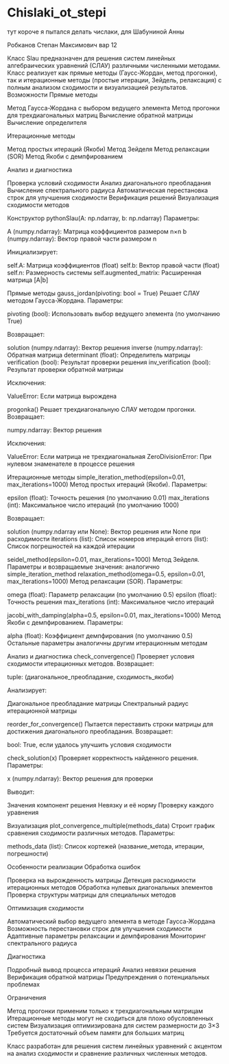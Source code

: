 # Chislaki_ot_stepi
тут короче я пытался делать числаки, для Шабуниной Анны

Робканов Степан Максимович вар 12

Класс Slau предназначен для решения систем линейных алгебраических уравнений (СЛАУ) различными численными методами. Класс реализует как прямые методы (Гаусс-Жордан, метод прогонки), так и итерационные методы (простые итерации, Зейдель, релаксация) с полным анализом сходимости и визуализацией результатов.
Возможности
Прямые методы

Метод Гаусса-Жордана с выбором ведущего элемента
Метод прогонки для трехдиагональных матриц
Вычисление обратной матрицы
Вычисление определителя

Итерационные методы

Метод простых итераций (Якоби)
Метод Зейделя
Метод релаксации (SOR)
Метод Якоби с демпфированием

Анализ и диагностика

Проверка условий сходимости
Анализ диагонального преобладания
Вычисление спектрального радиуса
Автоматическая перестановка строк для улучшения сходимости
Верификация решений
Визуализация сходимости методов

Конструктор
pythonSlau(A: np.ndarray, b: np.ndarray)
Параметры:

A (numpy.ndarray): Матрица коэффициентов размером n×n
b (numpy.ndarray): Вектор правой части размером n

Инициализирует:

self.A: Матрица коэффициентов (float)
self.b: Вектор правой части (float)
self.n: Размерность системы
self.augmented_matrix: Расширенная матрица [A|b]

Прямые методы
gauss_jordan(pivoting: bool = True)
Решает СЛАУ методом Гаусса-Жордана.
Параметры:

pivoting (bool): Использовать выбор ведущего элемента (по умолчанию True)

Возвращает:

solution (numpy.ndarray): Вектор решения
inverse (numpy.ndarray): Обратная матрица
determinant (float): Определитель матрицы
verification (bool): Результат проверки решения
inv_verification (bool): Результат проверки обратной матрицы

Исключения:

ValueError: Если матрица вырождена

progonka()
Решает трехдиагональную СЛАУ методом прогонки.
Возвращает:

numpy.ndarray: Вектор решения

Исключения:

ValueError: Если матрица не трехдиагональная
ZeroDivisionError: При нулевом знаменателе в процессе решения

Итерационные методы
simple_iteration_method(epsilon=0.01, max_iterations=1000)
Метод простых итераций (Якоби).
Параметры:

epsilon (float): Точность решения (по умолчанию 0.01)
max_iterations (int): Максимальное число итераций (по умолчанию 1000)

Возвращает:

solution (numpy.ndarray или None): Вектор решения или None при расходимости
iterations (list): Список номеров итераций
errors (list): Список погрешностей на каждой итерации

seidel_method(epsilon=0.01, max_iterations=1000)
Метод Зейделя.
Параметры и возвращаемые значения: аналогично simple_iteration_method
relaxation_method(omega=0.5, epsilon=0.01, max_iterations=1000)
Метод релаксации (SOR).
Параметры:

omega (float): Параметр релаксации (по умолчанию 0.5)
epsilon (float): Точность решения
max_iterations (int): Максимальное число итераций

jacobi_with_damping(alpha=0.5, epsilon=0.01, max_iterations=1000)
Метод Якоби с демпфированием.
Параметры:

alpha (float): Коэффициент демпфирования (по умолчанию 0.5)
Остальные параметры аналогичны другим итерационным методам

Анализ и диагностика
check_convergence()
Проверяет условия сходимости итерационных методов.
Возвращает:

tuple: (диагональное_преобладание, сходимость_якоби)

Анализирует:

Диагональное преобладание матрицы
Спектральный радиус итерационной матрицы

reorder_for_convergence()
Пытается переставить строки матрицы для достижения диагонального преобладания.
Возвращает:

bool: True, если удалось улучшить условия сходимости

check_solution(x)
Проверяет корректность найденного решения.
Параметры:

x (numpy.ndarray): Вектор решения для проверки

Выводит:

Значения компонент решения
Невязку и её норму
Проверку каждого уравнения

Визуализация
plot_convergence_multiple(methods_data)
Строит график сравнения сходимости различных методов.
Параметры:

methods_data (list): Список кортежей (название_метода, итерации, погрешности)

Особенности реализации
Обработка ошибок

Проверка на вырожденность матрицы
Детекция расходимости итерационных методов
Обработка нулевых диагональных элементов
Проверка структуры матрицы для специальных методов

Оптимизация сходимости

Автоматический выбор ведущего элемента в методе Гаусса-Жордана
Возможность перестановки строк для улучшения сходимости
Адаптивные параметры релаксации и демпфирования
Мониторинг спектрального радиуса

Диагностика

Подробный вывод процесса итераций
Анализ невязки решения
Верификация обратной матрицы
Предупреждения о потенциальных проблемах

Ограничения

Метод прогонки применим только к трехдиагональным матрицам
Итерационные методы могут не сходиться для плохо обусловленных систем
Визуализация оптимизирована для систем размерности до 3×3
Требуется достаточный объем памяти для больших матриц

Класс разработан для решения систем линейных уравнений с акцентом на анализ сходимости и сравнение различных численных методов.